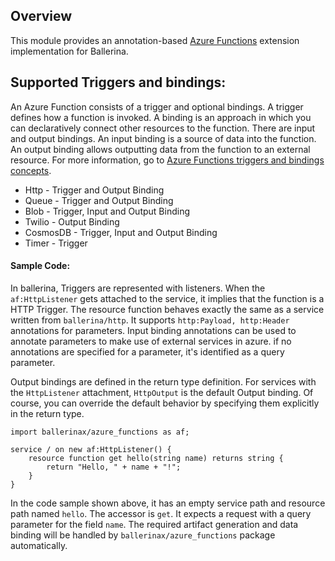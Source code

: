 ## Overview

This module provides an annotation-based [Azure Functions](https://azure.microsoft.com/en-us/services/functions/)
extension implementation for Ballerina.

## Supported Triggers and bindings:

An Azure Function consists of a trigger and optional bindings. A trigger defines how a function is invoked. A binding is
an approach in which you can declaratively connect other resources to the function. There are input and output bindings.
An input binding is a source of data into the function. An output binding allows outputting data from the function to an
external resource. For more information, go
to <a href="https://docs.microsoft.com/en-us/azure/azure-functions/functions-triggers-bindings" target="_blank">Azure
Functions triggers and bindings concepts</a>.

- Http - Trigger and Output Binding
- Queue - Trigger and Output Binding
- Blob - Trigger, Input and Output Binding
- Twilio - Output Binding
- CosmosDB - Trigger, Input and Output Binding
- Timer - Trigger

#### Sample Code:

In ballerina, Triggers are represented with listeners. When the `af:HttpListener` gets attached to the service, it
implies that the function is a HTTP Trigger. The resource function behaves exactly the same as a service written
from `ballerina/http`. It supports `http:Payload, http:Header` annotations for parameters. Input binding annotations can
be used to annotate parameters to make use of external services in azure. if no annotations are specified for a
parameter, it's identified as a query parameter.

Output bindings are defined in the return type definition. For services with the `HttpListener` attachment, `HttpOutput`
is the default Output binding. Of course, you can override the default behavior by specifying them explicitly in the
return type.

```ballerina
import ballerinax/azure_functions as af;

service / on new af:HttpListener() {
    resource function get hello(string name) returns string {
        return "Hello, " + name + "!";
    }
}
```

In the code sample shown above, it has an empty service path and resource path named `hello`. The accessor is `get`. It
expects a request with a query parameter for the field `name`. The required artifact generation and data binding will be
handled by `ballerinax/azure_functions` package automatically.
